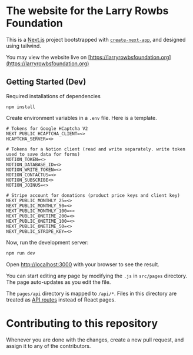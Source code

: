 
# The website for the Larry Rowbs Foundation
This is a [Next.js](https://nextjs.org/) project bootstrapped with [`create-next-app`](https://github.com/vercel/next.js/tree/canary/packages/create-next-app), and designed using tailwind.

You may view the website live on [https://larryrowbsfoundation.org](https://larryrowbsfoundation.org)

## Getting Started (Dev)

Required installations of dependencies
```
npm install
```

Create environment variables in a ```.env``` file. Here is a template.

```
# Tokens for Google HCaptcha V2
NEXT_PUBLIC_HCAPTCHA_CLIENT=<>
HCAPTCHA_SERVER=<>

# Tokens for a Notion client (read and write separately. write token used to save data for forms)
NOTION_TOKEN=<>
NOTION_DATABASE_ID=<>
NOTION_WRITE_TOKEN=<>
NOTION_CONTACTUS=<>
NOTION_SUBSCRIBE<>
NOTION_JOINUS=<>

# Stripe account for donations (product price keys and client key)
NEXT_PUBLIC_MONTHLY_25=<>
NEXT_PUBLIC_MONTHLY_50=<>
NEXT_PUBLIC_MONTHLY_100=<>
NEXT_PUBLIC_ONETIME_200=<>
NEXT_PUBLIC_ONETIME_100=<>
NEXT_PUBLIC_ONETIME_50=<>
NEXT_PUBLIC_STRIPE_KEY=<>
```

Now, run the development server:

```bash
npm run dev
```

Open [http://localhost:3000](http://localhost:3000) with your browser to see the result.

You can start editing any page by modifying the `.js` in `src/pages` directory. The page auto-updates as you edit the file.

The `pages/api` directory is mapped to `/api/*`. Files in this directory are treated as [API routes](https://nextjs.org/docs/api-routes/introduction) instead of React pages.

# Contributing to this repository

Whenever you are done with the changes, create a new pull request, and assign it to any of the contributors.

